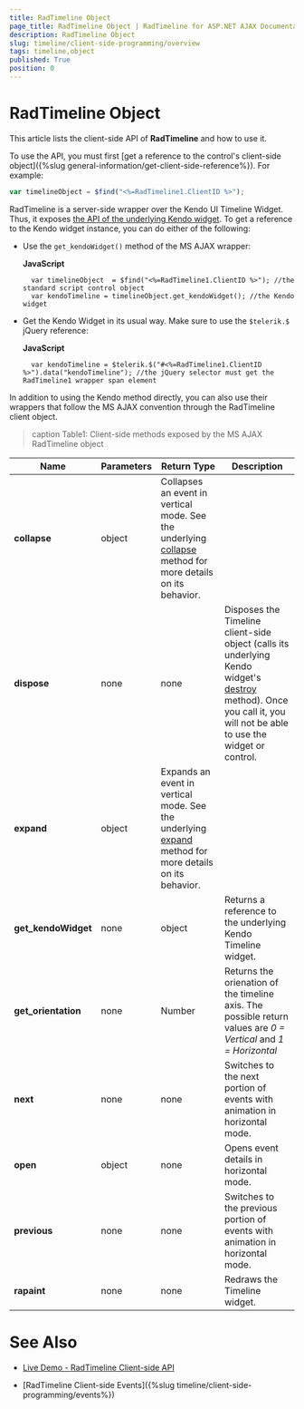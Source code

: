 ```yaml
---
title: RadTimeline Object
page_title: RadTimeline Object | RadTimeline for ASP.NET AJAX Documentation
description: RadTimeline Object
slug: timeline/client-side-programming/overview
tags: timeline,object
published: True
position: 0
---
```


# RadTimeline Object

This article lists the client-side API of **RadTimeline** and how to use it.

To use the API, you must first [get a reference to the control's client-side object]({%slug general-information/get-client-side-reference%}). For example:

````JavaScript
var timelineObject = $find("<%=RadTimeline1.ClientID %>");
````

RadTimeline is a server-side wrapper over the Kendo UI Timeline Widget. Thus, it exposes [the API of the underlying Kendo widget](https://docs.telerik.com/kendo-ui/api/javascript/ui/timeline#methods). To get a reference to the Kendo widget instance, you can do either of the following:

* Use the `get_kendoWidget()` method of the MS AJAX wrapper:

    **JavaScript**
    
        var timelineObject  = $find("<%=RadTimeline1.ClientID %>"); //the standard script control object
        var kendoTimeline = timelineObject.get_kendoWidget(); //the Kendo widget

* Get the Kendo Widget in its usual way. Make sure to use the `$telerik.$` jQuery reference:

    **JavaScript**
    
        var kendoTimeline = $telerik.$("#<%=RadTimeline1.ClientID %>").data("kendoTimeline"); //the jQuery selector must get the RadTimeline1 wrapper span element

In addition to using the Kendo method directly, you can also use their wrappers that follow the MS AJAX convention through the RadTimeline client object.

>caption Table1: Client-side methods exposed by the MS AJAX RadTimeline object

| Name | Parameters | Return Type | Description |
| ------ | ------ | ------ | ------ |
| **collapse** |object|Collapses an event in vertical mode. See the underlying [collapse](https://docs.telerik.com/kendo-ui/api/javascript/ui/timeline/methods/collapse) method for more details on its behavior.|
| **dispose** |none|none|Disposes the Timeline client-side object (calls its underlying Kendo widget's [destroy](https://docs.telerik.com/kendo-ui/api/javascript/ui/timeline/methods/destroy) method). Once you call it, you will not be able to use the widget or control.|
| **expand** |object|Expands an event in vertical mode. See the underlying [expand](https://docs.telerik.com/kendo-ui/api/javascript/ui/timeline/methods/expand) method for more details on its behavior.|
| **get_kendoWidget** |none|object|Returns a reference to the underlying Kendo Timeline widget.|
| **get_orientation** |none|Number|Returns the orienation of the timeline axis. The possible return values are *0 = Vertical* and *1 = Horizontal*|
| **next** |none|none|Switches to the next portion of events with animation in horizontal mode.|
| **open** |object|none|Opens event details in horizontal mode.|
| **previous** |none|none|Switches to the previous portion of events with animation in horizontal mode.|
| **rapaint** |none|none|Redraws the Timeline widget.|


# See Also

 * [Live Demo - RadTimeline Client-side API](https://demos.telerik.com/aspnet-ajax/timeline/clientsideapi/defaultcs.aspx)

 * [RadTimeline Client-side Events]({%slug timeline/client-side-programming/events%})

 
